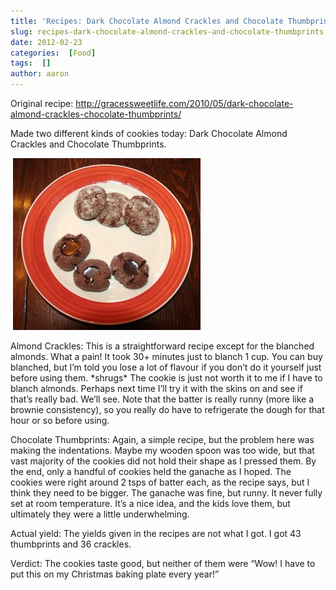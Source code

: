 ```yaml
---
title: 'Recipes: Dark Chocolate Almond Crackles and Chocolate Thumbprints'
slug: recipes-dark-chocolate-almond-crackles-and-chocolate-thumbprints
date: 2012-02-23
categories:  [Food]
tags:  []
author: aaron
---
```


Original recipe: <http://gracessweetlife.com/2010/05/dark-chocolate-almond-crackles-chocolate-thumbprints/>

Made two different kinds of cookies today: Dark Chocolate Almond Crackles and Chocolate Thumbprints.

 [![](cookies-300x275.jpg "Almond Crackles and Thumbprints")](cookies.jpg)

Almond Crackles: This is a straightforward recipe except for the blanched almonds. What a pain! It took 30+ minutes just to blanch 1 cup. You can buy blanched, but I’m told you lose a lot of flavour if you don’t do it yourself just before using them. \*shrugs\* The cookie is just not worth it to me if I have to blanch almonds. Perhaps next time I’ll try it with the skins on and see if that’s really bad. We’ll see. Note that the batter is really runny (more like a brownie consistency), so you really do have to refrigerate the dough for that hour or so before using.

Chocolate Thumbprints: Again, a simple recipe, but the problem here was making the indentations. Maybe my wooden spoon was too wide, but that vast majority of the cookies did not hold their shape as I pressed them. By the end, only a handful of cookies held the ganache as I hoped. The cookies were right around 2 tsps of batter each, as the recipe says, but I think they need to be bigger. The ganache was fine, but runny. It never fully set at room temperature. It’s a nice idea, and the kids love them, but ultimately they were a little underwhelming.

Actual yield: The yields given in the recipes are not what I got. I got 43 thumbprints and 36 crackles.

Verdict: The cookies taste good, but neither of them were “Wow! I have to put this on my Christmas baking plate every year!”
